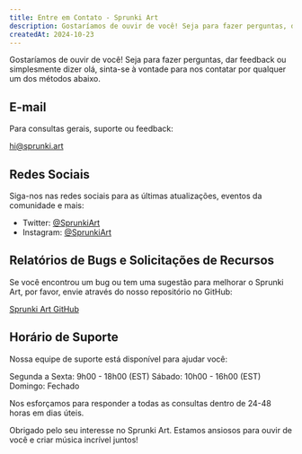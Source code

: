 ```yaml
---
title: Entre em Contato - Sprunki Art
description: Gostaríamos de ouvir de você! Seja para fazer perguntas, dar feedback ou simplesmente dizer olá, sinta-se à vontade para nos contatar por qualquer um dos métodos abaixo.
createdAt: 2024-10-23
---
```


Gostaríamos de ouvir de você! Seja para fazer perguntas, dar feedback ou simplesmente dizer olá, sinta-se à vontade para nos contatar por qualquer um dos métodos abaixo.

## E-mail

Para consultas gerais, suporte ou feedback:

[hi@sprunki.art](mailto:hi@sprunki.art)

## Redes Sociais

Siga-nos nas redes sociais para as últimas atualizações, eventos da comunidade e mais:

- Twitter: [@SprunkiArt](https://twitter.com/sprunki-art)
- Instagram: [@SprunkiArt](https://instagram.com/sprunki-art)

## Relatórios de Bugs e Solicitações de Recursos

Se você encontrou um bug ou tem uma sugestão para melhorar o Sprunki Art, por favor, envie através do nosso repositório no GitHub:

[Sprunki Art GitHub](https://github.com/ZissyW/sprunki-art)

## Horário de Suporte

Nossa equipe de suporte está disponível para ajudar você:

Segunda a Sexta: 9h00 - 18h00 (EST)
Sábado: 10h00 - 16h00 (EST)
Domingo: Fechado

Nos esforçamos para responder a todas as consultas dentro de 24-48 horas em dias úteis.

Obrigado pelo seu interesse no Sprunki Art. Estamos ansiosos para ouvir de você e criar música incrível juntos!

